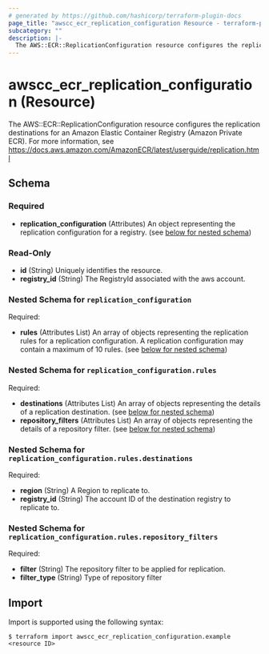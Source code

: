 ```yaml
---
# generated by https://github.com/hashicorp/terraform-plugin-docs
page_title: "awscc_ecr_replication_configuration Resource - terraform-provider-awscc"
subcategory: ""
description: |-
  The AWS::ECR::ReplicationConfiguration resource configures the replication destinations for an Amazon Elastic Container Registry (Amazon Private ECR). For more information, see https://docs.aws.amazon.com/AmazonECR/latest/userguide/replication.html
---
```


# awscc_ecr_replication_configuration (Resource)

The AWS::ECR::ReplicationConfiguration resource configures the replication destinations for an Amazon Elastic Container Registry (Amazon Private ECR). For more information, see https://docs.aws.amazon.com/AmazonECR/latest/userguide/replication.html



<!-- schema generated by tfplugindocs -->
## Schema

### Required

- **replication_configuration** (Attributes) An object representing the replication configuration for a registry. (see [below for nested schema](#nestedatt--replication_configuration))

### Read-Only

- **id** (String) Uniquely identifies the resource.
- **registry_id** (String) The RegistryId associated with the aws account.

<a id="nestedatt--replication_configuration"></a>
### Nested Schema for `replication_configuration`

Required:

- **rules** (Attributes List) An array of objects representing the replication rules for a replication configuration. A replication configuration may contain a maximum of 10 rules. (see [below for nested schema](#nestedatt--replication_configuration--rules))

<a id="nestedatt--replication_configuration--rules"></a>
### Nested Schema for `replication_configuration.rules`

Required:

- **destinations** (Attributes List) An array of objects representing the details of a replication destination. (see [below for nested schema](#nestedatt--replication_configuration--rules--destinations))
- **repository_filters** (Attributes List) An array of objects representing the details of a repository filter. (see [below for nested schema](#nestedatt--replication_configuration--rules--repository_filters))

<a id="nestedatt--replication_configuration--rules--destinations"></a>
### Nested Schema for `replication_configuration.rules.destinations`

Required:

- **region** (String) A Region to replicate to.
- **registry_id** (String) The account ID of the destination registry to replicate to.


<a id="nestedatt--replication_configuration--rules--repository_filters"></a>
### Nested Schema for `replication_configuration.rules.repository_filters`

Required:

- **filter** (String) The repository filter to be applied for replication.
- **filter_type** (String) Type of repository filter

## Import

Import is supported using the following syntax:

```shell
$ terraform import awscc_ecr_replication_configuration.example <resource ID>
```

